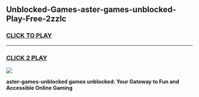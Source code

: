 
## Unblocked-Games-aster-games-unblocked-Play-Free-2zzlc
<h3>
<a href="https://premium76.site?title=aster-games-unblocked&ref=21A">CLICK TO PLAY</a></h3>
<hr>

<h3>
<a href="https://premium76.site?title=aster-games-unblocked&ref=21A">CLICK 2 PLAY</a>
  
</h3>

<a href="https://premium76.site?title=aster-games-unblocked&ref=21A"><img src="https://clearcache.store/games.png"></a>


**aster-games-unblocked games unblocked: Your Gateway to Fun and Accessible Online Gaming**
